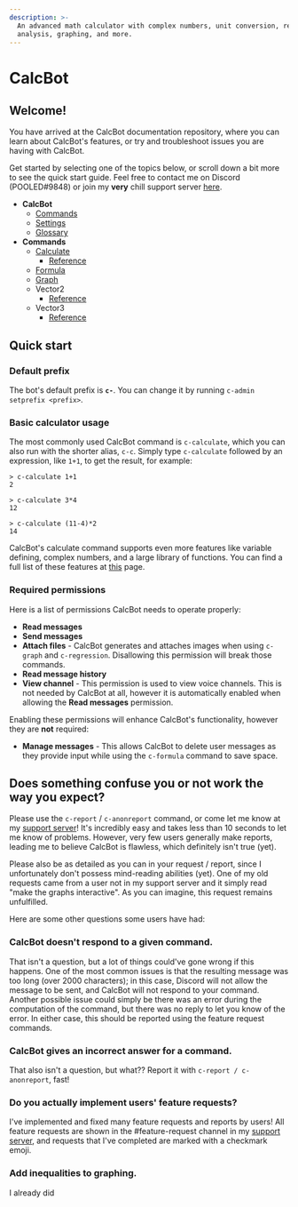 ```yaml
---
description: >-
  An advanced math calculator with complex numbers, unit conversion, regression
  analysis, graphing, and more.
---
```


# CalcBot

## Welcome!

You have arrived at the CalcBot documentation repository, where you can learn about CalcBot's features, or try and troubleshoot issues you are having with CalcBot.

Get started by selecting one of the topics below, or scroll down a bit more to see the quick start guide. Feel free to contact me on Discord \(POOLED\#9848\) or join my **very** chill support server [here](https://discord.com/invite/3m7dK92).

* **CalcBot**
  * [Commands](reference/commands.md)
  * [Settings](settings.md)
  * [Glossary](reference/glossary.md)
* **Commands**
  * [Calculate](commands/calculate.md)
    * [Reference](reference/calculate.md)
  * [Formula](commands/formula.md)
  * [Graph](commands/graph.md)
  * Vector2
    * [Reference](reference/vector2.md)
  * Vector3
    * [Reference](reference/vector3.md)

## Quick start

### Default prefix

The bot's default prefix is **`c-`**. You can change it by running `c-admin setprefix <prefix>`.

### Basic calculator usage

The most commonly used CalcBot command is `c-calculate`, which you can also run with the shorter alias, `c-c`. Simply type `c-calculate` followed by an expression, like `1+1`, to get the result, for example:

```text
> c-calculate 1+1
2

> c-calculate 3*4
12

> c-calculate (11-4)*2
14
```

CalcBot's calculate command supports even more features like variable defining, complex numbers, and a large library of functions. You can find a full list of these features at [this](commands/calculate.md) page.

### Required permissions

Here is a list of permissions CalcBot needs to operate properly:

* **Read messages**
* **Send messages**
* **Attach files** - CalcBot generates and attaches images when using `c-graph` and `c-regression`. Disallowing this permission will break those commands.
* **Read message history**
* **View channel** - This permission is used to view voice channels. This is not needed by CalcBot at all, however it is automatically enabled when allowing the **Read messages** permission.

Enabling these permissions will enhance CalcBot's functionality, however they are **not** required:

* **Manage messages** - This allows CalcBot to delete user messages as they provide input while using the `c-formula` command to save space.

## Does something confuse you or not work the way you expect?

Please use the `c-report` / `c-anonreport` command, or come let me know at my [support server](https://discord.com/invite/3m7dK92)! It's incredibly easy and takes less than 10 seconds to let me know of problems. However, very few users generally make reports, leading me to believe CalcBot is flawless, which definitely isn't true \(yet\).

Please also be as detailed as you can in your request / report, since I unfortunately don't possess mind-reading abilities \(yet\). One of my old requests came from a user not in my support server and it simply read "make the graphs interactive". As you can imagine, this request remains unfulfilled.

Here are some other questions some users have had:

### CalcBot doesn't respond to a given command.

That isn't a question, but a lot of things could've gone wrong if this happens. One of the most common issues is that the resulting message was too long \(over 2000 characters\); in this case, Discord will not allow the message to be sent, and CalcBot will not respond to your command. Another possible issue could simply be there was an error during the computation of the command, but there was no reply to let you know of the error. In either case, this should be reported using the feature request commands.

### CalcBot gives an incorrect answer for a command.

That also isn't a question, but what?? Report it with `c-report / c-anonreport`, fast!

### Do you actually implement users' feature requests?

I've implemented and fixed many feature requests and reports by users! All feature requests are shown in the \#feature-request channel in my [support server](https://discord.com/invite/3m7dK92), and requests that I've completed are marked with a checkmark emoji.

### Add inequalities to graphing.

I already did

